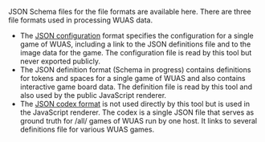 
JSON Schema files for the file formats are available here. There are
three file formats used in processing WUAS data.

* The [JSON configuration](config-schema.json) format specifies the configuration for a
  single game of WUAS, including a link to the JSON definitions file
  and to the image data for the game. The configuration file is read
  by this tool but never exported publicly.
* The JSON definition format (Schema in progress) contains definitions
  for tokens and spaces for a single game of WUAS and also contains
  interactive game board data. The definition file is read by this
  tool and also used by the public JavaScript renderer.
* The [JSON codex format](codex-schema.json) is not used directly by
  this tool but is used in the JavaScript renderer. The codex is a
  single JSON file that serves as ground truth for /all/ games of WUAS
  run by one host. It links to several definitions file for various
  WUAS games.
